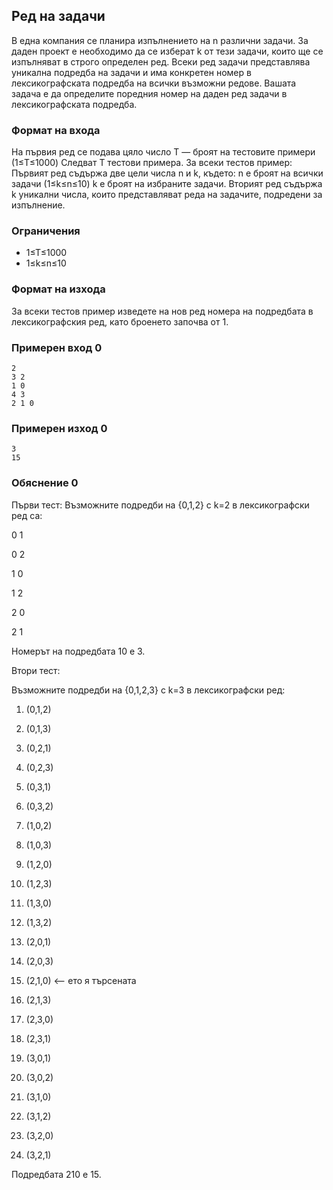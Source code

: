 ## Ред на задачи

В една компания се планира изпълнението на n различни задачи. За даден проект е необходимо да се изберат k от тези задачи, които ще се изпълняват в строго определен ред. Всеки ред задачи представлява уникална подредба на задачи и има конкретен номер в лексикографската подредба на всички възможни редове. Вашата задача е да определите поредния номер на даден ред задачи в лексикографската подредба. 


### Формат на входа

На първия ред се подава цяло число T — броят на тестовите примери (1≤T≤1000) Следват T тестови примера. За всеки тестов пример: Първият ред съдържа две цели числа n и k, където: n е броят на всички задачи (1≤k≤n≤10) k е броят на избраните задачи. Вторият ред съдържа k уникални числа, които представляват реда на задачите, подредени за изпълнение. 

### Ограничения

- 1≤T≤1000
- 1≤k≤n≤10


### Формат на изхода

За всеки тестов пример изведете на нов ред номера на подредбата в лексикографския ред, като броенето започва от 1.  

### Примерен вход 0

```
2 
3 2 
1 0 
4 3 
2 1 0  
```

### Примерен изход 0

```
3 
15 
```


### Обяснение 0

Първи тест: Възможните подредби на {0,1,2} с k=2 в лексикографски ред са:

0 1

0 2

1 0

1 2

2 0

2 1

Номерът на подредбата 10 е 3.

Втори тест:

Възможните подредби на {0,1,2,3} с k=3 в лексикографски ред:

1) (0,1,2)

2) (0,1,3)

3) (0,2,1)

4) (0,2,3)

5) (0,3,1)

6) (0,3,2)

7) (1,0,2)

8) (1,0,3)

9) (1,2,0)

10) (1,2,3)

11) (1,3,0)

12) (1,3,2)

13) (2,0,1)

14) (2,0,3)

15) (2,1,0) <-- ето я търсената

16) (2,1,3)

17) (2,3,0)

18) (2,3,1)

19) (3,0,1)

20) (3,0,2)

21) (3,1,0)

22) (3,1,2)

23) (3,2,0)

24) (3,2,1)

Подредбата 210 е 15. 
